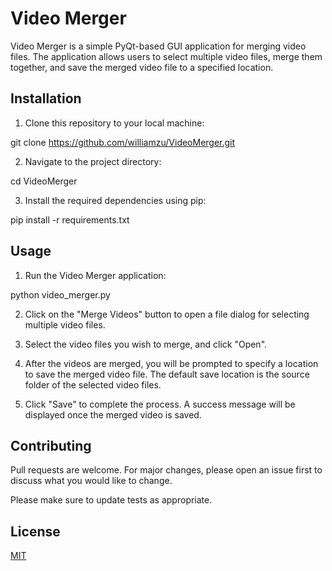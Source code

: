 # Video Merger

Video Merger is a simple PyQt-based GUI application for merging video files. The application allows users to select multiple video files, merge them together, and save the merged video file to a specified location.

## Installation

1. Clone this repository to your local machine:

git clone https://github.com/williamzu/VideoMerger.git

2. Navigate to the project directory:

cd VideoMerger

3. Install the required dependencies using pip:

pip install -r requirements.txt

## Usage

1. Run the Video Merger application:

python video_merger.py

2. Click on the "Merge Videos" button to open a file dialog for selecting multiple video files.

3. Select the video files you wish to merge, and click "Open".

4. After the videos are merged, you will be prompted to specify a location to save the merged video file. The default save location is the source folder of the selected video files.

5. Click "Save" to complete the process. A success message will be displayed once the merged video is saved.

## Contributing

Pull requests are welcome. For major changes, please open an issue first to discuss what you would like to change.

Please make sure to update tests as appropriate.

## License

[MIT](https://choosealicense.com/licenses/mit/)